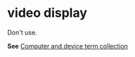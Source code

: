 # video display

Don't use. 

**See** [Computer and device term collection](/style-guide/a-z-word-list-term-collections/term-collections/computer-device-terms)
